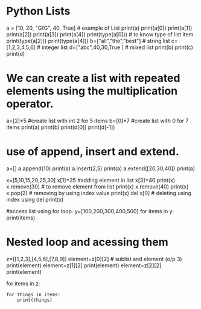 # Python Lists 

a = [10, 20, "GfG", 40, True]  # example of List
print(a)
print(a[0])
print(a[1])
print(a[2])
print(a[3])
print(a[4])
print(type(a[0]))  # to know type of list item
print(type(a[2]))
print(type(a[4]))
b=["all","the","best"]  # string list
c=[1,2,3,4,5,6]  # integer list
d=["abc",40,30,True ]  # mixed list
print(b)
print(c)
print(d)

# We can create a list with repeated elements using the multiplication operator.
a=[2]*5  #create list with int 2 for 5 items
b=[0]*7  #create list with 0 for 7 items
print(a)
print(b)
print(d[0])
print(d[-1])

# use of append, insert and extend.
a=[]
a.append(10)
print(a)
a.insert(2,5)
print(a)
a.extend([20,30,40])
print(a)

x=[5,10,15,20,25,30]
x[1]=25  #adding element in list
x[3]=40
print(x)
x.remove(30)  # to remove element from list
print(x)
x.remove(40)
print(x)
x.pop(2) # removing by using index value
print(x)
del x[0] # deleting using index using del
print(x)

#access list using for loop.
y=[100,200,300,400,500]
for items in y:
    print(items)

# Nested loop and acessing them
    
z=[[1,2,3],[4,5,6],[7,8,9]]
element=z[0][2]  # sublist and element (o/p 3)
print(element)
element=z[1][2]
print(element)
element=z[2][2]
print(element)

for items in z:
    
    for things in items:
        print(things)
        


